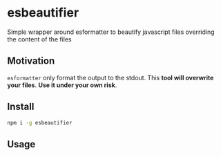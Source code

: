 # esbeautifier
Simple wrapper around esformatter to beautify javascript files overriding the content of the files

## Motivation

`esformatter` only format the output to the stdout. This **tool will overwrite your files**. **Use it under your own risk**. 

## Install

```bash
npm i -g esbeautifier
```

## Usage

```bash

```

